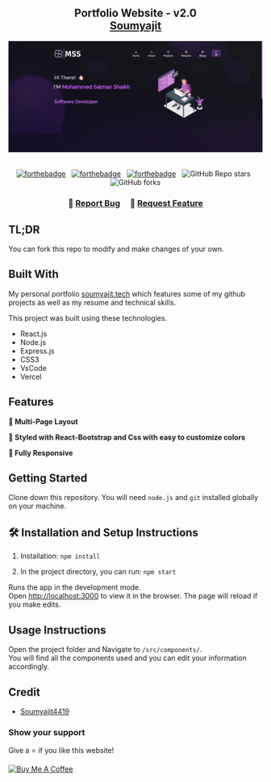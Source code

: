 <h2 align="center">
  Portfolio Website - v2.0<br/>
  <a href="https://soumyajit.vercel.app/" target="_blank">Soumyajit</a>
</h2>
<div align="center">
  <img alt="Demo" src="./Images/readme-img.png" />
</div>

<br/>

<center>

[![forthebadge](https://forthebadge.com/images/badges/built-with-love.svg)](https://forthebadge.com) &nbsp;
[![forthebadge](https://forthebadge.com/images/badges/made-with-javascript.svg)](https://forthebadge.com) &nbsp;
[![forthebadge](https://forthebadge.com/images/badges/open-source.svg)](https://forthebadge.com) &nbsp;
![GitHub Repo stars](https://img.shields.io/github/stars/Mohammed-Salman-Shaikh/Portfolio?color=red&logo=github&style=for-the-badge) &nbsp;
![GitHub forks](https://img.shields.io/github/forks/Mohammed-Salman-Shaikh/Portfolio?color=red&logo=github&style=for-the-badge)

</center>

<h3 align="center">
    🔹
    <a href="https://github.com/Mohammed-Salman-Shaikh/Portfolio/issues">Report Bug</a> &nbsp; &nbsp;
    🔹
    <a href="https://github.com/Mohammed-Salman-Shaikh/Portfolio/issues">Request Feature</a>
</h3>

## TL;DR

You can fork this repo to modify and make changes of your own.


## Built With

My personal portfolio <a href="https://soumyajit.vercel.app/" target="_blank">soumyajit.tech</a> which features some of my github projects as well as my resume and technical skills.<br/>

This project was built using these technologies.

- React.js
- Node.js
- Express.js
- CSS3
- VsCode
- Vercel

## Features

**📖 Multi-Page Layout**

**🎨 Styled with React-Bootstrap and Css with easy to customize colors**

**📱 Fully Responsive**

## Getting Started

Clone down this repository. You will need `node.js` and `git` installed globally on your machine.

## 🛠 Installation and Setup Instructions

1. Installation: `npm install`

2. In the project directory, you can run: `npm start`

Runs the app in the development mode.\
Open [http://localhost:3000](http://localhost:3000) to view it in the browser.
The page will reload if you make edits.

## Usage Instructions

Open the project folder and Navigate to `/src/components/`. <br/>
You will find all the components used and you can edit your information accordingly.

## Credit

- [Soumyajit4419](https://github.com/soumyajit4419/Portfolio)

  
### Show your support

Give a ⭐ if you like this website!

<a href="https://www.buymeacoffee.com/salluarsh" target="_blank"><img src="https://cdn.buymeacoffee.com/buttons/v2/default-violet.png" alt="Buy Me A Coffee" height= "60px" width= "217px" ></a>
